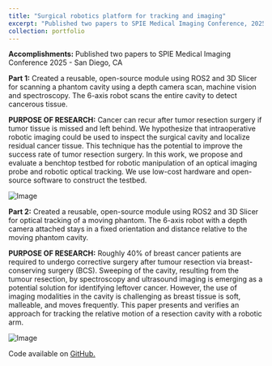 ```yaml
---
title: "Surgical robotics platform for tracking and imaging"
excerpt: "Published two papers to SPIE Medical Imaging Conference, 2025. <br/><img src='/ColemanFarvolden.github.io/images/Scan.png'>"
collection: portfolio
---
```


**Accomplishments:** Published two papers to SPIE Medical Imaging Conference 2025 - San Diego, CA

**Part 1:**
Created a reusable, open-source module using ROS2 and 3D Slicer for scanning a phantom cavity using a depth camera scan, machine vision and spectroscopy. The 6-axis robot scans the entire cavity to detect cancerous tissue. 

**PURPOSE OF RESEARCH:**
Cancer can recur after tumor resection surgery if tumor tissue is missed and left behind. We hypothesize that intraoperative robotic imaging could be used to inspect the surgical cavity and localize residual cancer tissue. This technique has the potential to improve the success rate of tumor resection surgery. In this work, we propose and evaluate a benchtop testbed for robotic manipulation of an optical imaging probe and robotic optical tracking. We use low-cost hardware and open-source software to construct the testbed.

![Image](https://colemanfarv.github.io/ColemanFarvolden.github.io/images/Scan.png)

**Part 2:**
Created a reusable, open-source module using ROS2 and 3D Slicer for optical tracking of a moving phantom. The 6-axis robot with a depth camera attached stays in a fixed orientation and distance relative to the moving phantom cavity.

**PURPOSE OF RESEARCH:**
Roughly 40% of breast cancer patients are required to undergo corrective surgery after tumour resection via breast-conserving surgery (BCS). Sweeping of the cavity, resulting from the tumour resection, by spectroscopy and ultrasound imaging is emerging as a potential solution for identifying leftover cancer. However, the use of imaging modalities in the cavity is challenging as breast tissue is soft, malleable, and moves frequently. This paper presents and verifies an approach for tracking the relative motion of a resection cavity with a robotic arm.

![Image](https://colemanfarv.github.io/ColemanFarvolden.github.io/images/Track.png)

Code available on [GitHub.](https://github.com/ColemanFarv/ros2_ws)


